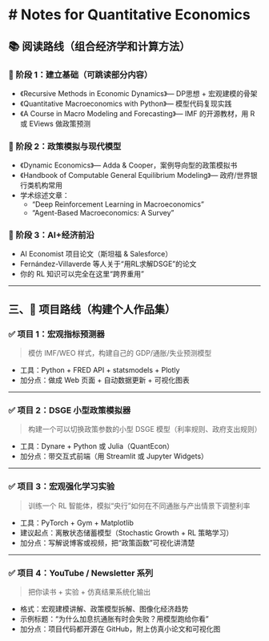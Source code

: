 # # Notes for Quantitative Economics


## 📚 阅读路线（组合经济学和计算方法）

### 🔹 阶段 1：建立基础（可跳读部分内容）

* 《Recursive Methods in Economic Dynamics》— DP思想 + 宏观建模的骨架
* 《Quantitative Macroeconomics with Python》— 模型代码复现实践
* 《A Course in Macro Modeling and Forecasting》— IMF 的开源教材，用 R 或 EViews 做政策预测

### 🔹 阶段 2：政策模拟与现代模型

* 《Dynamic Economics》— Adda & Cooper，案例导向型的政策模拟书
* 《Handbook of Computable General Equilibrium Modeling》— 政府/世界银行类机构常用
* 学术综述文章：
  * “Deep Reinforcement Learning in Macroeconomics”
  * “Agent-Based Macroeconomics: A Survey”

### 🔹 阶段 3：AI+经济前沿

* AI Economist 项目论文（斯坦福 & Salesforce）
* Fernández-Villaverde 等人关于“用RL求解DSGE”的论文
* 你的 RL 知识可以完全在这里“跨界重用”

---

## 三、🧪 项目路线（构建个人作品集）

### ✅ 项目 1：宏观指标预测器

> 模仿 IMF/WEO 样式，构建自己的 GDP/通胀/失业预测模型

* 工具：Python + FRED API + statsmodels + Plotly
* 加分点：做成 Web 页面 + 自动数据更新 + 可视化图表

---

### ✅ 项目 2：DSGE 小型政策模拟器

> 构建一个可以切换政策参数的小型 DSGE 模型（利率规则、政府支出规则）

* 工具：Dynare + Python 或 Julia（QuantEcon）
* 加分点：带交互式前端（用 Streamlit 或 Jupyter Widgets）

---

### ✅ 项目 3：宏观强化学习实验

> 训练一个 RL 智能体，模拟“央行”如何在不同通胀与产出情景下调整利率

* 工具：PyTorch + Gym + Matplotlib
* 建议起点：离散状态储蓄模型（Stochastic Growth + RL 策略学习）
* 加分点：写解说博客或视频，把“政策函数”可视化讲清楚

---

### ✅ 项目 4：YouTube / Newsletter 系列

> 把你读书 + 实验 + 仿真结果系统化输出

* 格式：宏观建模讲解、政策模型拆解、图像化经济趋势
* 示例标题：“为什么加息抗通胀有时会失败？用模型跑给你看”
* 加分点：项目代码都开源在 GitHub，附上仿真小论文和可视化图

